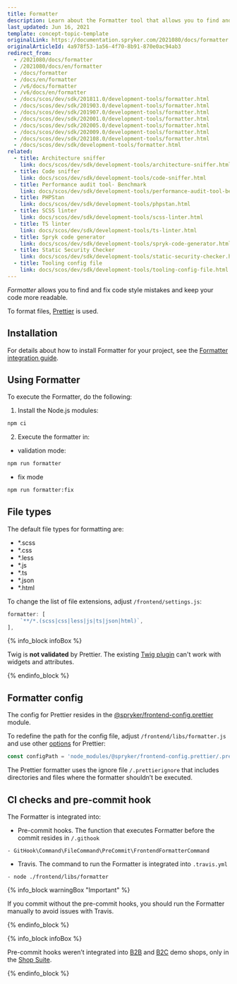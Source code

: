 ```yaml
---
title: Formatter
description: Learn about the Formatter tool that allows you to find and fix mistakes in the code style.
last_updated: Jun 16, 2021
template: concept-topic-template
originalLink: https://documentation.spryker.com/2021080/docs/formatter
originalArticleId: 4a978f53-1a56-4f70-8b91-870e0ac94ab3
redirect_from:
  - /2021080/docs/formatter
  - /2021080/docs/en/formatter
  - /docs/formatter
  - /docs/en/formatter
  - /v6/docs/formatter
  - /v6/docs/en/formatter
  - /docs/scos/dev/sdk/201811.0/development-tools/formatter.html
  - /docs/scos/dev/sdk/201903.0/development-tools/formatter.html
  - /docs/scos/dev/sdk/201907.0/development-tools/formatter.html
  - /docs/scos/dev/sdk/202001.0/development-tools/formatter.html
  - /docs/scos/dev/sdk/202005.0/development-tools/formatter.html
  - /docs/scos/dev/sdk/202009.0/development-tools/formatter.html
  - /docs/scos/dev/sdk/202108.0/development-tools/formatter.html
  - /docs/scos/dev/sdk/development-tools/formatter.html
related:
  - title: Architecture sniffer
    link: docs/scos/dev/sdk/development-tools/architecture-sniffer.html
  - title: Code sniffer
    link: docs/scos/dev/sdk/development-tools/code-sniffer.html
  - title: Performance audit tool- Benchmark
    link: docs/scos/dev/sdk/development-tools/performance-audit-tool-benchmark.html
  - title: PHPStan
    link: docs/scos/dev/sdk/development-tools/phpstan.html
  - title: SCSS linter
    link: docs/scos/dev/sdk/development-tools/scss-linter.html
  - title: TS linter
    link: docs/scos/dev/sdk/development-tools/ts-linter.html
  - title: Spryk code generator
    link: docs/scos/dev/sdk/development-tools/spryk-code-generator.html
  - title: Static Security Checker
    link: docs/scos/dev/sdk/development-tools/static-security-checker.html
  - title: Tooling config file
    link: docs/scos/dev/sdk/development-tools/tooling-config-file.html
---
```


*Formatter* allows you to find and fix code style mistakes and keep your code more readable.

To format files, [Prettier](https://prettier.io/) is used.

## Installation

For details about how to install Formatter for your project, see the [Formatter integration guide](/docs/dg/dev/integrate-and-configure/integrate-development-tools/integrating-formatter.html).

## Using Formatter

To execute the Formatter, do the following:

1. Install the Node.js modules:

```bash
npm ci
```

2. Execute the formatter in:

* validation mode:

```bash
npm run formatter
```

* fix mode

```bash
npm run formatter:fix
```

## File types

The default file types for formatting are:

* *.scss
* *.css
* *.less
* *.js
* *.ts
* *.json
* *.html

To change the list of file extensions, adjust `/frontend/settings.js`:

```js
formatter: [
    `**/*.(scss|css|less|js|ts|json|html)`,
],
```

{% info_block infoBox %}

Twig is **not validated** by Prettier. The existing [Twig plugin](https://github.com/trivago/prettier-plugin-twig-melody) can't work with widgets and attributes.

{% endinfo_block %}

## Formatter config

The config for Prettier resides in the [@spryker/frontend-config.prettier](https://www.npmjs.com/package/@spryker/frontend-config.prettier) module.

To redefine the path for the config file, adjust `/frontend/libs/formatter.js`  and use other [options](https://prettier.io/docs/en/options.html) for Prettier:

```js
const configPath = 'node_modules/@spryker/frontend-config.prettier/.prettierrc.json';
```

The Prettier formatter uses the ignore file `/.prettierignore` that includes directories and files where the formatter shouldn’t be executed.

## CI checks and pre-commit hook

The Formatter is integrated into:

* Pre-commit hooks.
The function that executes Formatter before the commit resides in `/.githook`

```
- GitHook\Command\FileCommand\PreCommit\FrontendFormatterCommand
```
* Travis.
The command to run the Formatter is integrated into `.travis.yml`

```
- node ./frontend/libs/formatter
```

{% info_block warningBox "Important" %}

If you commit without the pre-commit hooks, you should run the Formatter manually to avoid issues with Travis.

{% endinfo_block %}

{% info_block infoBox %}

Pre-commit hooks weren’t integrated into [B2B](https://github.com/spryker-shop/b2b-demo-shop) and [B2C](https://github.com/spryker-shop/b2c-demo-shop) demo shops, only in the [Shop Suite](https://github.com/spryker-shop/suite).

{% endinfo_block %}
